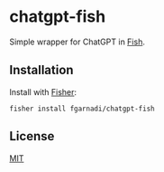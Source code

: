 # chatgpt-fish

Simple wrapper for ChatGPT in [Fish](https://fishshell.com).

## Installation

Install with [Fisher](https://github.com/jorgebucaran/fisher):

```console
fisher install fgarnadi/chatgpt-fish
```

## License

[MIT](LICENSE)
